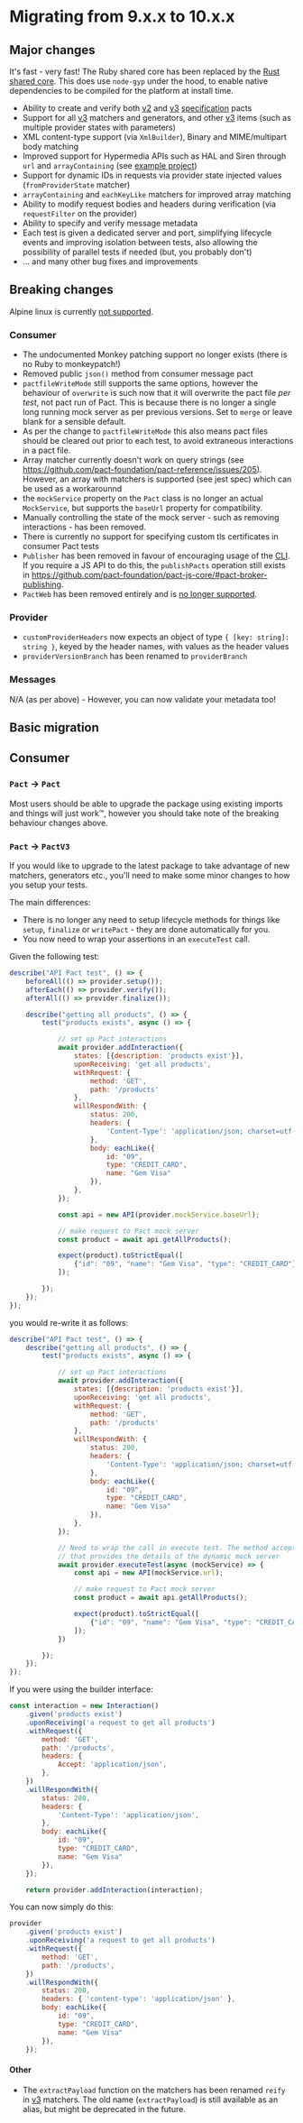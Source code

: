 # Migrating from 9.x.x to 10.x.x

## Major changes

It's fast - very fast! The Ruby shared core has been replaced by the [Rust shared core](https://github.com/pact-foundation/pact-reference/tree/master/rust/). This does use `node-gyp` under the hood, to enable native dependencies to be compiled for the platform at install time.

* Ability to create and verify both [v2] and [v3] [specification] pacts
* Support for all [v3] matchers and generators, and other [v3] items (such as multiple provider states with parameters)
* XML content-type support (via `XmlBuilder`), Binary and MIME/multipart body matching
* Improved support for Hypermedia APIs such as HAL and Siren through `url` and `arrayContaining` (see [example project](https://github.com/pactflow/example-siren))
* Support for dynamic IDs in requests via provider state injected values (`fromProviderState` matcher)
* `arrayContaining` and `eachKeyLike` matchers for improved array matching
* Ability to modify request bodies and headers during verification (via `requestFilter` on the provider)
* Ability to specify and verify message metadata
* Each test is given a dedicated server and port, simplifying lifecycle events and improving isolation between tests, also allowing the possibility of parallel tests if needed (but, you probably don't)
* ... and many other bug fixes and improvements

## Breaking changes

Alpine linux is currently [not supported](https://github.com/pact-foundation/pact-net/issues/387).

### Consumer

* The undocumented Monkey patching support no longer exists (there is no Ruby to monkeypatch!)
* Removed public `json()` method from consumer message pact
* `pactfileWriteMode` still supports the same options, however the behaviour of `overwrite` is such now that it will overwrite the pact file _per test_, not pact run of Pact. This is because there is no longer a single long running mock server as per previous versions. Set to `merge` or leave blank for a sensible default. 
* As per the change to `pactfileWriteMode` this also means pact files should be cleared out prior to each test, to avoid extraneous interactions in a pact file.
* Array matcher currently doesn't work on query strings (see https://github.com/pact-foundation/pact-reference/issues/205). However, an array with matchers is supported (see jest spec) which can be used as a workarounnd
* the `mockService` property on the `Pact` class is no longer an actual `MockService`, but supports the `baseUrl` property for compatibility.
* Manually controlling the state of the mock server - such as removing interactions - has been removed.
* There is currently no support for specifying custom tls certificates in consumer Pact tests
* `Publisher` has been removed in favour of encouraging usage of the [CLI]. If you require a JS API to do this, the `publishPacts` operation still exists in https://github.com/pact-foundation/pact-js-core/#pact-broker-publishing.
* `PactWeb` has been removed entirely and is [no longer supported](https://github.com/pact-foundation/pact-js/issues/626).

### Provider

* `customProviderHeaders` now expects an object of type `{ [key: string]: string }`, keyed by the header names, with values as the header values
* `providerVersionBranch` has been renamed to `providerBranch`

### Messages

N/A (as per above) - However, you can now validate your metadata too!

## Basic migration

## Consumer

### `Pact` -> `Pact`

Most users should be able to upgrade the package using existing imports and things will just work™️, however you should take note of the breaking behaviour changes above.

### `Pact` -> `PactV3`

If you would like to upgrade to the latest package to take advantage of new matchers, generators etc., you'll need to make some minor changes to how you setup your tests. 

The main differences:

* There is no longer any need to setup lifecycle methods for things like `setup`, `finalize` or `writePact` - they are done automatically for you.
* You now need to wrap your assertions in an `executeTest` call.

Given the following test:

```js
describe("API Pact test", () => {
    beforeAll(() => provider.setup());
    afterEach(() => provider.verify());
    afterAll(() => provider.finalize());

    describe("getting all products", () => {
        test("products exists", async () => {

            // set up Pact interactions
            await provider.addInteraction({
                states: [{description: 'products exist'}],
                uponReceiving: 'get all products',
                withRequest: {
                    method: 'GET',
                    path: '/products'
                },
                willRespondWith: {
                    status: 200,
                    headers: {
                        'Content-Type': 'application/json; charset=utf-8'
                    },
                    body: eachLike({
                        id: "09",
                        type: "CREDIT_CARD",
                        name: "Gem Visa"
                    }),
                },
            });

            const api = new API(provider.mockService.baseUrl);

            // make request to Pact mock server
            const product = await api.getAllProducts();

            expect(product).toStrictEqual([
                {"id": "09", "name": "Gem Visa", "type": "CREDIT_CARD"}
            ]);

        });
    });
});
```        

you would re-write it as follows:

```js
describe("API Pact test", () => {
    describe("getting all products", () => {
        test("products exists", async () => {

            // set up Pact interactions
            await provider.addInteraction({
                states: [{description: 'products exist'}],
                uponReceiving: 'get all products',
                withRequest: {
                    method: 'GET',
                    path: '/products'
                },
                willRespondWith: {
                    status: 200,
                    headers: {
                        'Content-Type': 'application/json; charset=utf-8'
                    },
                    body: eachLike({
                        id: "09",
                        type: "CREDIT_CARD",
                        name: "Gem Visa"
                    }),
                },
            });

            // Need to wrap the call in execute test. The method accepts a function
            // that provides the details of the dynamic mock server
            await provider.executeTest(async (mockService) => {
                const api = new API(mockService.url);

                // make request to Pact mock server
                const product = await api.getAllProducts();

                expect(product).toStrictEqual([
                    {"id": "09", "name": "Gem Visa", "type": "CREDIT_CARD"}
                ]);
            })

        });
    });
});
```


If you were using the builder interface:

```js
const interaction = new Interaction()
    .given('products exist')
    .uponReceiving('a request to get all products')
    .withRequest({
        method: 'GET',
        path: '/products',
        headers: {
            Accept: 'application/json',
        },
    })
    .willRespondWith({
        status: 200,
        headers: {
            'Content-Type': 'application/json',
        },
        body: eachLike({
            id: "09",
            type: "CREDIT_CARD",
            name: "Gem Visa"
        }),
    });

    return provider.addInteraction(interaction);
```

You can now simply do this:

```js
provider
    .given('products exist')
    .uponReceiving('a request to get all products')
    .withRequest({
        method: 'GET',
        path: '/products',
    })
    .willRespondWith({
        status: 200,
        headers: { 'content-type': 'application/json' },
        body: eachLike({
            id: "09",
            type: "CREDIT_CARD",
            name: "Gem Visa"
        }),
    });
```

#### Other
* The `extractPayload` function on the matchers has been renamed `reify` in [v3] matchers. The old name (`extractPayload`) is still available as an alias, but might be deprecated in the future.

[CLI]: https://docs.pact.io/implementation_guides/cli/
[v2]: https://github.com/pact-foundation/pact-specification/tree/version-3/
[v3]: https://github.com/pact-foundation/pact-specification/tree/version-2/
[specification]: https://github.com/pact-foundation/pact-specification/
[parameters]: https://github.com/pact-foundation/pact-specification/tree/version-3/#allow-multiple-provider-states-with-parameters

